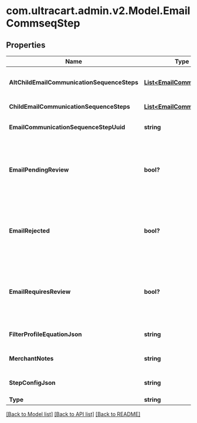 # com.ultracart.admin.v2.Model.EmailCommseqStep
## Properties

Name | Type | Description | Notes
------------ | ------------- | ------------- | -------------
**AltChildEmailCommunicationSequenceSteps** | [**List&lt;EmailCommseqStep&gt;**](EmailCommseqStep.md) | Array of child steps for the alternate path | [optional] 
**ChildEmailCommunicationSequenceSteps** | [**List&lt;EmailCommseqStep&gt;**](EmailCommseqStep.md) | Array of child steps | [optional] 
**EmailCommunicationSequenceStepUuid** | **string** | Email commseq step UUID | [optional] 
**EmailPendingReview** | **bool?** | True if the content of the email associated with this step is pending review by UltraCart | [optional] 
**EmailRejected** | **bool?** | True if the content of the email associated with this step was rejected during review by UltraCart | [optional] 
**EmailRequiresReview** | **bool?** | True if the content of the email associated with this step requires review by UltraCart | [optional] 
**FilterProfileEquationJson** | **string** | Filter profile equation JSON | [optional] 
**MerchantNotes** | **string** | Internal merchant notes | [optional] 
**StepConfigJson** | **string** | Arbitrary Configuration for a step | [optional] 
**Type** | **string** | Type of step | [optional] 


[[Back to Model list]](../README.md#documentation-for-models) [[Back to API list]](../README.md#documentation-for-api-endpoints) [[Back to README]](../README.md)

